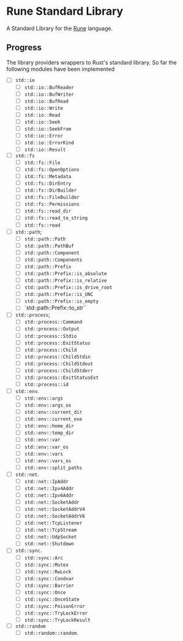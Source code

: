 # Rune Standard Library

A Standard Library for the [Rune](https://rune-rs.github.io/) language.

## Progress

The library providers wrappers to Rust's standard library. So far the following modules have been implemented

- [ ] `std::io`
  - [ ] `std::io::BufReader`
  - [ ] `std::io::BufWriter`
  - [ ] `std::io::BufRead`
  - [ ] `std::io::Write`
  - [ ] `std::io::Read`
  - [ ] `std::io::Seek`
  - [ ] `std::io::SeekFrom`
  - [ ] `std::io::Error`
  - [ ] `std::io::ErrorKind`
  - [ ] `std::io::Result`
- [ ] `std::fs`
  - [ ] `std::fs::File`
  - [ ] `std::fs::OpenOptions`
  - [ ] `std::fs::Metadata`
  - [ ] `std::fs::DirEntry`
  - [ ] `std::fs::DirBuilder`
  - [ ] `std::fs::FileBuilder`
  - [ ] `std::fs::Permissions`
  - [ ] `std::fs::read_dir`
  - [ ] `std::fs::read_to_string`
  - [ ] `std::fs::read`
- [ ] `std::path`;
  - [ ] `std::path::Path`
  - [ ] `std::path::PathBuf`
  - [ ] `std::path::Component`
  - [ ] `std::path::Components`
  - [ ] `std::path::Prefix`
  - [ ] `std::path::Prefix::is_absolute`
  - [ ] `std::path::Prefix::is_relative`
  - [ ] `std::path::Prefix::is_drive_root`
  - [ ] `std::path::Prefix::is_UNC`
  - [ ] `std::path::Prefix::is_empty`
  - [ ] `std::path::Prefix::to_str``
- [ ] `std::process`;
  - [ ] `std::process::Command`
  - [ ] `std::process::Output`
  - [ ] `std::process::Stdio`
  - [ ] `std::process::ExitStatus`
  - [ ] `std::process::Child`
  - [ ] `std::process::ChildStdin`
  - [ ] `std::process::ChildStdout`
  - [ ] `std::process::ChildStderr`
  - [ ] `std::process::ExitStatusExt`
  - [ ] `std::process::id`
- [ ] `std::env`.
  - [ ] `std::env::args`
  - [ ] `std::env::args_os`
  - [ ] `std::env::current_dir`
  - [ ] `std::env::current_exe`
  - [ ] `std::env::home_dir`
  - [ ] `std::env::temp_dir`
  - [ ] `std::env::var`
  - [ ] `std::env::var_os`
  - [ ] `std::env::vars`
  - [ ] `std::env::vars_os`
  - [ ] `std::env::split_paths`
- [ ] `std::net`.
  - [ ] `std::net::IpAddr`
  - [ ] `std::net::Ipv4Addr`
  - [ ] `std::net::Ipv6Addr`
  - [ ] `std::net::SocketAddr`
  - [ ] `std::net::SocketAddrV4`
  - [ ] `std::net::SocketAddrV6`
  - [ ] `std::net::TcpListener`
  - [ ] `std::net::TcpStream`
  - [ ] `std::net::UdpSocket`
  - [ ] `std::net::Shutdown`
- [ ] `std::sync`.
  - [ ] `std::sync::Arc`
  - [ ] `std::sync::Mutex`
  - [ ] `std::sync::RwLock`
  - [ ] `std::sync::Condvar`
  - [ ] `std::sync::Barrier`
  - [ ] `std::sync::Once`
  - [ ] `std::sync::OnceState`
  - [ ] `std::sync::PoisonError`
  - [ ] `std::sync::TryLockError`
  - [ ] `std::sync::TryLockResult`
- [ ] `std::random`
  - [ ] `std::random::random`.